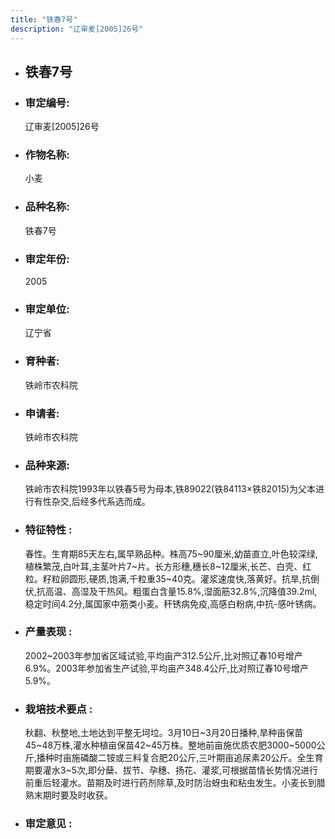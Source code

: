 ```yaml
---
title: "铁春7号"
description: "辽审麦[2005]26号"
---
```

* ## 铁春7号
* ###  审定编号:  
   辽审麦[2005]26号

*  ### 作物名称:  
   小麦

*   ###  品种名称: 
    铁春7号

*   ### 审定年份: 
    2005

*   ### 审定单位:  
    辽宁省

*   ### 育种者:  
    铁岭市农科院

*   ### 申请者:  
    铁岭市农科院

*   ### 品种来源:  
    铁岭市农科院1993年以铁春5号为母本,铁89022(铁84113×铁82015)为父本进行有性杂交,后经多代系选而成。

*   ### 特征特性 : 
    春性。生育期85天左右,属早熟品种。株高75~90厘米,幼苗直立,叶色较深绿,植株繁茂,白叶耳,主茎叶片7~片。长方形穗,穗长8~12厘米,长芒、白壳、红粒。籽粒卵圆形,硬质,饱满,千粒重35~40克。灌浆速度快,落黄好。抗旱,抗倒伏,抗高温、高湿及干热风。粗蛋白含量15.8%,湿面筋32.8%,沉降值39.2ml,稳定时间4.2分,属国家中筋类小麦。秆锈病免疫,高感白粉病,中抗-感叶锈病。

*   ### 产量表现 : 
    2002~2003年参加省区域试验,平均亩产312.5公斤,比对照辽春10号增产6.9%。2003年参加省生产试验,平均亩产348.4公斤,比对照辽春10号增产5.9%。

*   ### 栽培技术要点 : 
    秋翻、秋整地,土地达到平整无坷垃。3月10日~3月20日播种,旱种亩保苗45~48万株,灌水种植亩保苗42~45万株。整地前亩施优质农肥3000~5000公斤,播种时亩施磷酸二铵或三料复合肥20公斤,三叶期亩追尿素20公斤。全生育期要灌水3~5次,即分蘖、拔节、孕穗、扬花、灌浆,可根据苗情长势情况进行前重后轻灌水。苗期及时进行药剂除草,及时防治蚜虫和粘虫发生。小麦长到腊熟末期时要及时收获。

*   ### 审定意见 : 
    
